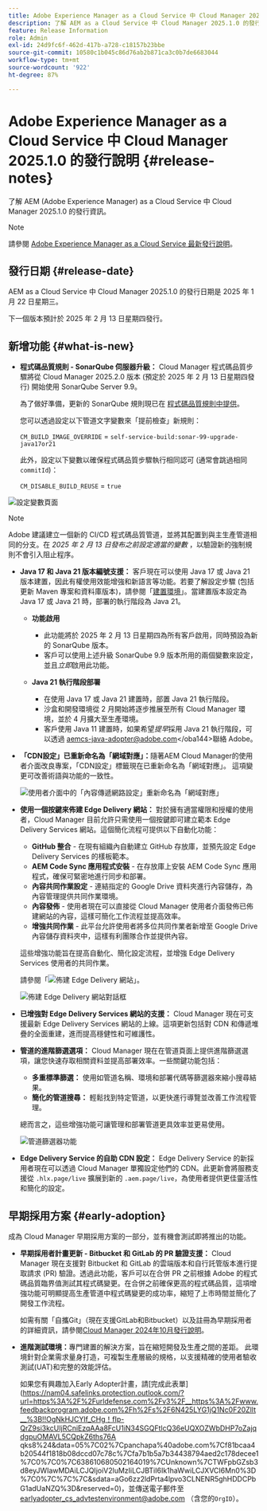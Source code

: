 ```yaml
---
title: Adobe Experience Manager as a Cloud Service 中 Cloud Manager 2025.1.0 的發行說明
description: 了解 AEM as a Cloud Service 中 Cloud Manager 2025.1.0 的發行資訊。
feature: Release Information
role: Admin
exl-id: 24d9fc6f-462d-417b-a728-c18157b23bbe
source-git-commit: 10580c1b045c86d76ab2b871ca3c0b7de6683044
workflow-type: tm+mt
source-wordcount: '922'
ht-degree: 87%

---
```


# Adobe Experience Manager as a Cloud Service 中 Cloud Manager 2025.1.0 的發行說明 {#release-notes}

<!-- https://wiki.corp.adobe.com/pages/viewpage.action?pageId=3389843928 -->

了解 AEM (Adobe Experience Manager) as a Cloud Service 中 Cloud Manager 2025.1.0 的發行資訊。

>[!NOTE]
>
>請參閱 [Adobe Experience Manager as a Cloud Service 最新發行說明](/help/release-notes/release-notes-cloud/release-notes-current.md)。

## 發行日期 {#release-date}

AEM as a Cloud Service 中 Cloud Manager 2025.1.0 的發行日期是 2025 年 1 月 22 日星期三。

下一個版本預計於 2025 年 2 月 13 日星期四發行。


## 新增功能 {#what-is-new}

* **程式碼品質規則 - SonarQube 伺服器升級：** Cloud Manager 程式碼品質步驟將從 Cloud Manager 2025.2.0 版本 (預定於 2025 年 2 月 13 日星期四發行) 開始使用 SonarQube Server 9.9。

  為了做好準備，更新的 SonarQube 規則現已在 [程式碼品質規則中提供](/help/implementing/cloud-manager/code-quality-testing.md#understanding-code-quality-rules)。

  您可以透過設定以下管道文字變數來「提前檢查」新規則：

  `CM_BUILD_IMAGE_OVERRIDE` = `self-service-build:sonar-99-upgrade-java17or21`

  此外，設定以下變數以確保程式碼品質步驟執行相同認可 (通常會跳過相同 `commitId`)：

  `CM_DISABLE_BUILD_REUSE` = `true`

![設定變數頁面](/help/implementing/cloud-manager/release-notes/assets/variables-config.png)

>[!NOTE]
>
>Adobe 建議建立一個新的 CI/CD 程式碼品質管道，並將其配置到與主生產管道相同的分支。在 *2025 年 2 月 13 日發布之前設定適當的變數* ，以驗證新的強制規則不會引入阻止程序。

* **Java 17 和 Java 21 版本編號支援：** 客戶現在可以使用 Java 17 或 Java 21 版本建置，因此有權使用效能增強和新語言等功能。若要了解設定步驟 (包括更新 Maven 專案和資料庫版本)，請參閱「[建置環境](/help/implementing/cloud-manager/getting-access-to-aem-in-cloud/build-environment-details.md)」。當建置版本設定為 Java 17 或 Java 21 時，部署的執行階段為 Java 21。

   * **功能啟用**
      * 此功能將於 2025 年 2 月 13 日星期四為所有客戶啟用，同時預設為新的 SonarQube 版本。
      * 客戶可以使用上述升級 SonarQube 9.9 版本所用的兩個變數來設定，並且&#x200B;*立即*&#x200B;啟用此功能。

   * **Java 21 執行階段部署**
      * 在使用 Java 17 或 Java 21 建置時，部置 Java 21 執行階段。
      * 沙盒和開發環境從 2 月開始將逐步推展至所有 Cloud Manager 環境，並於 4 月擴大至生產環境。
      * 客戶使用 Java 11 建置時，如果希望&#x200B;*提早*&#x200B;採用 Java 21 執行階段，可以透過 [aemcs-java-adopter@adobe.com](mailto:aemcs-java-adopter@adobe.com)&lt;/oba144>聯絡 Adobe。

* **「CDN設定」已重新命名為「網域對應」：**&#x200B;隨著AEM Cloud Manager的使用者介面改良專案，「CDN設定」標籤現在已重新命名為「網域對應」。 這項變更可改善術語與功能的一致性。 <!-- CMGR-64738 -->

  ![使用者介面中的「內容傳遞網路設定」重新命名為「網域對應」](/help/implementing/cloud-manager/release-notes/assets/domain-mappings.png)

* **使用一個按鍵來佈建 Edge Delivery 網站：** 對於擁有適當權限和授權的使用者，Cloud Manager 目前允許只需使用一個按鍵即可建立範本 Edge Delivery Services 網站。這個簡化流程可提供以下自動化功能：

   * **GitHub 整合**  - 在現有組織內自動建立 GitHub 存放庫，並預先設定 Edge Delivery Services 的樣板範本。
   * **AEM Code Sync 應用程式安裝** - 在存放庫上安裝 AEM Code Sync 應用程式，確保可緊密地進行同步和部署。
   * **內容共同作業設定**  - 連結指定的 Google Drive 資料夾進行內容儲存，為內容管理提供共同作業環境。
   * **內容發佈**  - 使用者現在可以直接從 Cloud Manager 使用者介面發佈已佈建網站的內容，這樣可簡化工作流程並提高效率。
   * **增強共同作業**  - 此平台允許使用者將多位共同作業者新增至 Google Drive 內容儲存資料夾中，這樣有利團隊合作並提供內容。

  這些增強功能旨在提高自動化、簡化設定流程，並增強 Edge Delivery Services 使用者的共同作業。 <!-- CMGR-59362 -->

  請參閱「![佈建 Edge Delivery 網站](/help/implementing/cloud-manager/release-notes/assets/eds-one-click-60.png)」。

  ![佈建 Edge Delivery 網站對話框](/help/implementing/cloud-manager/release-notes/assets/eds-provision-60.png)

* **已增強對 Edge Delivery Services 網站的支援：** Cloud Manager 現在可支援最新 Edge Delivery Services 網站的上線。這項更新包括對 CDN 和傳遞堆疊的全面重建，進而提高穩健性和可維護性。

* **管道的進階篩選選項：** Cloud Manager 現在在管道頁面上提供進階篩選選項，讓您快速存取相關資料並提高部署效率。一些關鍵功能包括：

   * **多重標準篩選：** 使用如管道名稱、環境和部署代碼等篩選器來縮小搜尋結果。
   * **簡化的管道搜尋：** 輕鬆找到特定管道，以更快進行導覽並改善工作流程管理。

  總而言之，這些增強功能可讓管理和部署管道更具效率並更易使用。

  ![管道篩選器功能](/help/implementing/cloud-manager/release-notes/assets/pipeline-filters.png)

* **Edge Delivery Service 的自助 CDN 設定：** Edge Delivery Service 的新採用者現在可以透過 Cloud Manager 單獨設定他們的 CDN。此更新會將服務支援從 `.hlx.page/live` 擴展到新的 `.aem.page/live`，為使用者提供更佳靈活性和簡化的設定。

## 早期採用方案 {#early-adoption}

成為 Cloud Manager 早期採用方案的一部分，並有機會測試即將推出的功能。

* **早期採用者計畫更新 - Bitbucket 和 GitLab 的 PR 驗證支援：** Cloud Manager 現在支援對 Bitbucket 和 GitLab 的雲端版本和自行託管版本進行提取請求 (PR) 驗證。透過此功能，客戶可以在合併 PR 之前根據 Adob&#x200B;&#x200B;e 的程式碼品質臨界值測試其程式碼變更。在合併之前確保更高的程式碼品質，這項增強功能可明顯提高生產管道中程式碼變更的成功率，縮短了上市時間並簡化了開發工作流程。

  如需有關「自攜Git」（現在支援GitLab和Bitbucket）以及註冊為早期採用者的詳細資訊，請參閱[Cloud Manager 2024年10月發行說明](/help/implementing/cloud-manager/release-notes/2024/2024-10-0.md##gitlab-bitbucket)。

* **進階測試環境：**&#x200B;專門建置的解決方案，旨在縮短開發及生產之間的差距。 此環境針對企業需求量身打造，可複製生產層級的規格，以支援精確的使用者驗收測試(UAT)和完整的效能評估。

  如果您有興趣加入Early Adopter計畫，請[完成此表單](https://nam04.safelinks.protection.outlook.com/?url=https%3A%2F%2Furldefense.com%2Fv3%2F__https%3A%2Fwww.feedbackprogram.adobe.com%2Fh%2Fs%2F6N425LYG1jQ1Nc0F20Zllt__%3B!!OgNkHJCYlf_CHg！fIp-QrZ9si3kcUIjRCniEzqAAa8FcU1iN34SGQFtlcQ36eUQXOZWbDHP7oZajqdgpuOMAVL5CQpkZ6ths76A qks8%24&amp;data=05%7C02%7Cpanchapa%40adobe.com%7Cf81bcaa4b20544f1818b08dccd07c78c%7Cfa7b1b5a7b34438794aed2c178decee1%7C0%7C0%7C638610680502164019%7CUnknown%7CTWFpbGZsb3d8eyJWIawMDAiLCJQIjoiV2luMzIiLCJBTiI6Ik1haWwiLCJXVCI6Mn0%3D%7C0%7C%7C%7C&amp;sdata=aGo6zz2ldPrta4lpvo3CLNENR5ghHDDCPbG1adUaNZQ%3D&amp;reserved=0)，並傳送電子郵件至[earlyadopter_cs_advtestenvironment@adobe.com](mailto:earlyadopter_cs_advtestenvironment@adobe.com) （含您的`OrgID`）。



<!-- ## Bug fixes -->




<!-- ## Known issues {#known-issues} -->
